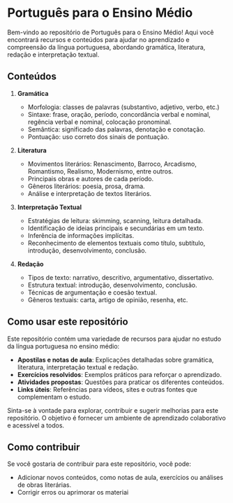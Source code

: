 # Português para o Ensino Médio

Bem-vindo ao repositório de Português para o Ensino Médio! Aqui você encontrará recursos e conteúdos para ajudar no aprendizado e compreensão da língua portuguesa, abordando gramática, literatura, redação e interpretação textual.

## Conteúdos

1. **Gramática**
   - Morfologia: classes de palavras (substantivo, adjetivo, verbo, etc.)
   - Sintaxe: frase, oração, período, concordância verbal e nominal, regência verbal e nominal, colocação pronominal.
   - Semântica: significado das palavras, denotação e conotação.
   - Pontuação: uso correto dos sinais de pontuação.

2. **Literatura**
   - Movimentos literários: Renascimento, Barroco, Arcadismo, Romantismo, Realismo, Modernismo, entre outros.
   - Principais obras e autores de cada período.
   - Gêneros literários: poesia, prosa, drama.
   - Análise e interpretação de textos literários.

3. **Interpretação Textual**
   - Estratégias de leitura: skimming, scanning, leitura detalhada.
   - Identificação de ideias principais e secundárias em um texto.
   - Inferência de informações implícitas.
   - Reconhecimento de elementos textuais como título, subtítulo, introdução, desenvolvimento, conclusão.

4. **Redação**
   - Tipos de texto: narrativo, descritivo, argumentativo, dissertativo.
   - Estrutura textual: introdução, desenvolvimento, conclusão.
   - Técnicas de argumentação e coesão textual.
   - Gêneros textuais: carta, artigo de opinião, resenha, etc.

## Como usar este repositório

Este repositório contém uma variedade de recursos para ajudar no estudo da língua portuguesa no ensino médio:

- **Apostilas e notas de aula**: Explicações detalhadas sobre gramática, literatura, interpretação textual e redação.
- **Exercícios resolvidos**: Exemplos práticos para reforçar o aprendizado.
- **Atividades propostas**: Questões para praticar os diferentes conteúdos.
- **Links úteis**: Referências para vídeos, sites e outras fontes que complementam o estudo.

Sinta-se à vontade para explorar, contribuir e sugerir melhorias para este repositório. O objetivo é fornecer um ambiente de aprendizado colaborativo e acessível a todos.

## Como contribuir

Se você gostaria de contribuir para este repositório, você pode:

- Adicionar novos conteúdos, como notas de aula, exercícios ou análises de obras literárias.
- Corrigir erros ou aprimorar os materiai
